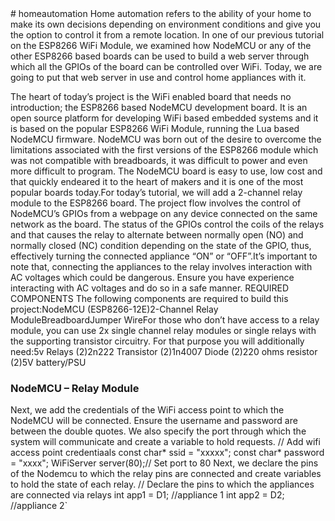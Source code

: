 </h1> # homeautomation </h1>
Home automation refers to the ability of your home to make its own decisions depending on environment conditions and give you the option to control it from a remote location. In one of our previous tutorial on the ESP8266 WiFi Module, we examined how NodeMCU or any of the other ESP8266 based boards can be used to build a web server through which all the GPIOs of the board can be controlled over WiFi. Today, we are going to put that web server in use and control home appliances with it.

The heart of today’s project is the WiFi enabled board that needs no introduction; the ESP8266 based NodeMCU development board. It is an open source platform for developing WiFi based embedded systems and it is based on the popular ESP8266 WiFi Module, running the Lua based NodeMCU firmware. NodeMCU was born out of the desire to overcome the limitations associated with the first versions of the ESP8266 module which was not compatible with breadboards, it was difficult to power and even more difficult to program. The NodeMCU board is easy to use, low cost and that quickly endeared it to the heart of makers and it is one of the most popular boards today.For today’s tutorial, we will add a 2-channel relay module to the ESP8266 board. The project flow involves the control of NodeMCU’s GPIOs from a webpage on any device connected on the same network as the board. The status of the GPIOs control the coils of the relays and that causes the relay to alternate between normally open (NO) and normally closed (NC) condition depending on the state of the GPIO, thus, effectively turning the connected appliance “ON” or “OFF”.It’s important to note that, connecting the appliances to the relay involves interaction with AC voltages which could be dangerous. Ensure you have experience interacting with AC voltages and do so in a safe manner.
REQUIRED COMPONENTS
The following components are required to build this project:NodeMCU (ESP8266-12E)2-Channel Relay ModuleBreadboardJumper WireFor those who don’t have access to a relay module, you can use 2x single channel relay modules or single relays with the supporting transistor circuitry. For that purpose you will additionally need:5v Relays (2)2n222 Transistor (2)1n4007 Diode (2)220 ohms resistor (2)5V battery/PSU

<h3>NodeMCU – Relay Module</h3
3.3V - VCC
GND - GND
D1 - D1
D2 - D2
D3 - D3
D4 - D4
If you are using the ordinary relays without the module supporting circuit, connect the relays to the NodeMCU as shown below. Ensure the relay’s coils are rated 5v or change the 5v supply to match your relay’s rated coil voltage. 
Schematics 2
With the schematics done, we can then move forward to write the code for the project.
CODE
One of the easiest way to program NodeMCU is via the Arduino IDE. This, however, requires setting up the Arduino IDE by installing the board support file for NodeMCU. If you are using the Arduino IDE to program the NodeMCU for the first time, you need to do this first before proceeding with this tutorial. Follow the detailed tutorial “Getting Started with the NodeMCU” to learn how to set up your Arduino IDE to program ESP8266 based boards.The code for today’s tutorial is a modified version of the code from the last article “NodeMCU ESP8266 WebServer Tutorial“. The code is based on the ESP8266WiFi.h library which allows the easy use of WiFi functionalities of the board. It contains all we need to create or join a WiFi access point and also create a server and client which are all important for today’s project. The library comes attached with the NodeMCU board files for the Arduino, so there is no need to install it once the board files have been installed.The code for today’s tutorial will enable us to control appliances connected to the GPIOs (via relays) of the NodeMCU board remotely.To start with, we include the library that we will use for the project, which in this case, is the ESP8266WiFi.h library.
#include <ESP8266WiFi.h>
Next, we add the credentials of the WiFi access point to which the NodeMCU will be connected. Ensure the username and password are between the double quotes. We also specify the port through which the system will communicate and create a variable to hold requests.
// Add wifi access point credentiaals
const char* ssid     = "xxxxx";
const char* password = "xxxx";
WiFiServer server(80);// Set port to 80
Next, we declare the pins of the Nodemcu to which the relay pins are connected and create variables to hold the state of each relay.
// Declare the pins to which the appliances are connected via relays
int app1 = D1; //appliance 1
int app2 = D2; //appliance 2`
